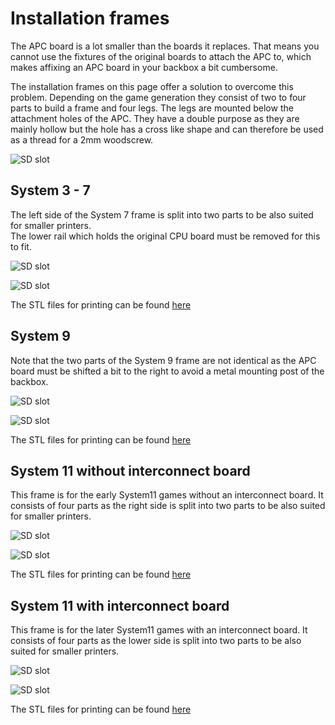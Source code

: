 # Installation frames

The APC board is a lot smaller than the boards it replaces. That means you cannot use the fixtures of the original boards to attach the APC to, which makes affixing an APC board in your backbox a bit cumbersome.

The installation frames on this page offer a solution to overcome this problem. Depending on the game generation they consist of two to four parts to build a frame and four legs. The legs are mounted below the attachment holes of the APC. They have a double purpose as they are mainly hollow but the hole has a cross like shape and can therefore be used as a thread for a 2mm woodscrew.

![SD slot](https://github.com/AmokSolderer/APC/blob/master/DOC/PICS/FrameExample.JPG)

## System 3 - 7

The left side of the System 7 frame is split into two parts to be also suited for smaller printers.  
The lower rail which holds the original CPU board must be removed for this to fit.

![SD slot](https://github.com/AmokSolderer/APC/blob/master/DOC/PICS/FrameSys7.JPG)

![SD slot](https://github.com/AmokSolderer/APC/blob/master/DOC/PICS/FrameSys7_2.jpg)

The STL files for printing can be found [here](https://github.com/AmokSolderer/APC/blob/master/DOC/Hardware/InstallationFrames/System7_stl.zip)

## System 9

Note that the two parts of the System 9 frame are not identical as the APC board must be shifted a bit to the right to avoid a metal mounting post of the backbox.

![SD slot](https://github.com/AmokSolderer/APC/blob/master/DOC/PICS/FrameSys9.JPG)

![SD slot](https://github.com/AmokSolderer/APC/blob/master/DOC/PICS/CometLED.jpg)

The STL files for printing can be found [here](https://github.com/AmokSolderer/APC/blob/master/DOC/Hardware/InstallationFrames/System9_stl.zip)

## System 11 without interconnect board

This frame is for the early System11 games without an interconnect board. It consists of four parts as the right side is split into two parts to be also suited for smaller printers.

![SD slot](https://github.com/AmokSolderer/APC/blob/master/DOC/PICS/FrameSys11a.JPG)

![SD slot](https://github.com/AmokSolderer/APC/blob/master/DOC/PICS/APC_Pinbot.JPG)

The STL files for printing can be found [here](https://github.com/AmokSolderer/APC/blob/master/DOC/Hardware/InstallationFrames/System11_stl.zip)

## System 11 with interconnect board

This frame is for the later System11 games with an interconnect board. It consists of four parts as the lower side is split into two parts to be also suited for smaller printers.

![SD slot](https://github.com/AmokSolderer/APC/blob/master/DOC/PICS/FrameSys11c.JPG)

![SD slot](https://github.com/AmokSolderer/APC/blob/master/DOC/PICS/APC_Rollergames.JPG)

The STL files for printing can be found [here](https://github.com/AmokSolderer/APC/blob/master/DOC/Hardware/InstallationFrames/System11c_stl.zip)
